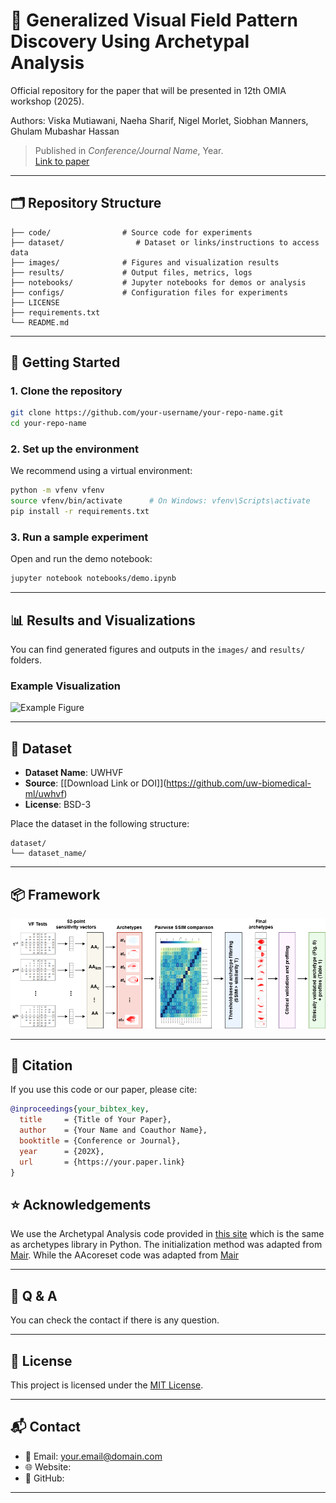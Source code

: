 # 📄 Generalized Visual Field Pattern Discovery Using Archetypal Analysis
Official repository for the paper that will be presented in 12th OMIA workshop (2025).

Authors: Viska Mutiawani, Naeha Sharif, Nigel Morlet, Siobhan Manners, Ghulam Mubashar Hassan 
> Published in *Conference/Journal Name*, Year.  
> [Link to paper](https://doi.org/xxx) 

---

## 🗂️ Repository Structure

```plaintext
├── code/                # Source code for experiments
├── dataset/                # Dataset or links/instructions to access data
├── images/              # Figures and visualization results
├── results/             # Output files, metrics, logs
├── notebooks/           # Jupyter notebooks for demos or analysis
├── configs/             # Configuration files for experiments
├── LICENSE
├── requirements.txt
└── README.md
````

---

## 🚀 Getting Started

### 1. Clone the repository

```bash
git clone https://github.com/your-username/your-repo-name.git
cd your-repo-name
```

### 2. Set up the environment

We recommend using a virtual environment:

```bash
python -m vfenv vfenv
source vfenv/bin/activate      # On Windows: vfenv\Scripts\activate
pip install -r requirements.txt
```

### 3. Run a sample experiment

Open and run the demo notebook:

```bash
jupyter notebook notebooks/demo.ipynb
```

---

## 📊 Results and Visualizations

You can find generated figures and outputs in the `images/` and `results/` folders.

### Example Visualization

![Example Figure](images/example.png)

---

## 📁 Dataset

* **Dataset Name**: UWHVF
* **Source**: [\[Download Link or DOI]](https://github.com/uw-biomedical-ml/uwhvf)
* **License**: BSD-3

Place the dataset in the following structure:

```plaintext
dataset/
└── dataset_name/

```

---

## 📦 Framework
![Methodology to find generalized VF patterns](images/methodology.drawio.png)


---

## 📜 Citation

If you use this code or our paper, please cite:

```bibtex
@inproceedings{your_bibtex_key,
  title     = {Title of Your Paper},
  author    = {Your Name and Coauthor Name},
  booktitle = {Conference or Journal},
  year      = {202X},
  url       = {https://your.paper.link}
}
```

## ⭐ Acknowledgements
We use the Archetypal Analysis code provided in [this site](https://researchdata.edu.au/archetypal-analysis-package/1424520) which is the same as archetypes library in Python.
The initialization method was adapted from [Mair](https://github.com/smair/archetypalanalysis-initialization). While the AAcoreset code was adapted from [Mair](https://github.com/smair/archetypalanalysis-coreset)

---

## 🤝 Q & A
You can check the contact if there is any question.

---

## 📄 License

This project is licensed under the [MIT License](LICENSE).

---

## 📬 Contact

* 📧 Email: [your.email@domain.com](mailto:viska.mutiawani@research.uwa.edu.au)
* 🌐 Website: 
* 🧑 GitHub: 

---



